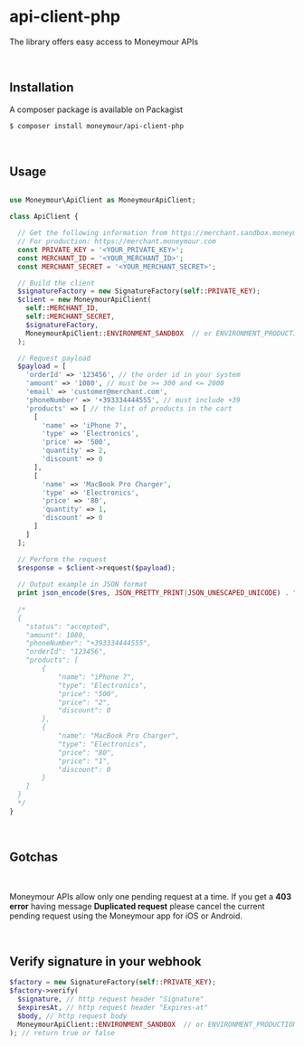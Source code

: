 # api-client-php
The library offers easy access to Moneymour APIs

<br>

## Installation

A composer package is available on Packagist

```bash
$ composer install moneymour/api-client-php
```

<br>

## Usage

```php

use Moneymour\ApiClient as MoneymourApiClient;

class ApiClient {

  // Get the following information from https://merchant.sandbox.moneymour.com
  // For production: https://merchant.moneymour.com
  const PRIVATE_KEY = '<YOUR_PRIVATE_KEY>';
  const MERCHANT_ID = '<YOUR_MERCHANT_ID>';
  const MERCHANT_SECRET = '<YOUR_MERCHANT_SECRET>';

  // Build the client
  $signatureFactory = new SignatureFactory(self::PRIVATE_KEY);
  $client = new MoneymourApiClient(
    self::MERCHANT_ID,
    self::MERCHANT_SECRET,
    $signatureFactory,
    MoneymourApiClient::ENVIRONMENT_SANDBOX  // or ENVIRONMENT_PRODUCTION when you get ready
  );

  // Request payload
  $payload = [
    'orderId' => '123456', // the order id in your system
    'amount' => '1080', // must be >= 300 and <= 2000
    'email' => 'customer@merchant.com',
    'phoneNumber' => '+393334444555', // must include +39
    'products' => [ // the list of products in the cart
      [
        'name' => 'iPhone 7',
        'type' => 'Electronics',
        'price' => '500',
        'quantity' => 2,
        'discount' => 0
      ],
      [
        'name' => 'MacBook Pro Charger',
        'type' => 'Electronics',
        'price' => '80',
        'quantity' => 1,
        'discount' => 0
      ]
    ]
  ];

  // Perform the request
  $response = $client->request($payload);
  
  // Output example in JSON format
  print json_encode($res, JSON_PRETTY_PRINT|JSON_UNESCAPED_UNICODE) . "\n";
  
  /*
  {
    "status": "accepted",
    "amount": 1080,
    "phoneNumber": "+393334444555",
    "orderId": "123456",
    "products": [
        {
            "name": "iPhone 7",
            "type": "Electronics",
            "price": "500",
            "price": "2",
            "discount": 0
        },
        {
            "name": "MacBook Pro Charger",
            "type": "Electronics",
            "price": "80",
            "price": "1",
            "discount": 0
        }
    ]
  }
  */
}
```

<br>

## Gotchas

<br>

Moneymour APIs allow only one pending request at a time. If you get a **403 error** having message **Duplicated request** please cancel the current pending request using the Moneymour app for iOS or Android.

<br>

## Verify signature in your webhook

```php
$factory = new SignatureFactory(self::PRIVATE_KEY);
$factory->verify(
  $signature, // http request header "Signature"
  $expiresAt, // http request header "Expires-at"
  $body, // http request body
  MoneymourApiClient::ENVIRONMENT_SANDBOX  // or ENVIRONMENT_PRODUCTION when you get ready
); // return true or false
```
